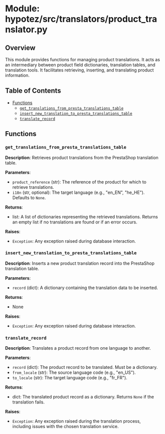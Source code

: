 # Module: hypotez/src/translators/product_translator.py

## Overview

This module provides functions for managing product translations. It acts as an intermediary between product field dictionaries, translation tables, and translation tools.  It facilitates retrieving, inserting, and translating product information.

## Table of Contents

- [Functions](#functions)
    - [`get_translations_from_presta_translations_table`](#get_translations_from_presta_translations_table)
    - [`insert_new_translation_to_presta_translations_table`](#insert_new_translation_to_presta_translations_table)
    - [`translate_record`](#translate_record)


## Functions

### `get_translations_from_presta_translations_table`

**Description**: Retrieves product translations from the PrestaShop translation table.

**Parameters**:
- `product_reference` (str): The reference of the product for which to retrieve translations.
- `i18n` (str, optional): The target language (e.g., "en_EN", "he_HE"). Defaults to `None`.


**Returns**:
- list: A list of dictionaries representing the retrieved translations. Returns an empty list if no translations are found or if an error occurs.


**Raises**:
- `Exception`: Any exception raised during database interaction.


### `insert_new_translation_to_presta_translations_table`

**Description**: Inserts a new product translation record into the PrestaShop translation table.


**Parameters**:
- `record` (dict): A dictionary containing the translation data to be inserted.


**Returns**:
- None


**Raises**:
- `Exception`: Any exception raised during database interaction.


### `translate_record`

**Description**: Translates a product record from one language to another.

**Parameters**:
- `record` (dict): The product record to be translated.  Must be a dictionary.
- `from_locale` (str): The source language code (e.g., "en_US").
- `to_locale` (str): The target language code (e.g., "fr_FR").


**Returns**:
- dict: The translated product record as a dictionary.  Returns `None` if the translation fails.


**Raises**:
- `Exception`: Any exception raised during the translation process, including issues with the chosen translation service.